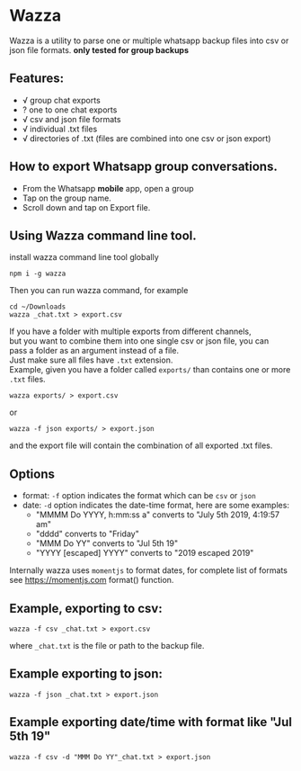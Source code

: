# Wazza

Wazza is a utility to parse one or multiple whatsapp backup files into csv or json file formats. **only tested for group backups**

## Features:

- √ group chat exports
- ? one to one chat exports
- √ csv and json file formats
- √ individual .txt files
- √ directories of .txt (files are combined into one csv or json export)

## How to export Whatsapp group conversations.

- From the Whatsapp **mobile** app, open a group
- Tap on the group name.
- Scroll down and tap on Export file.

## Using Wazza command line tool.

install wazza command line tool globally

```
npm i -g wazza
```

Then you can run wazza command, for example

```
cd ~/Downloads
wazza _chat.txt > export.csv
```

If you have a folder with multiple exports from different channels,  
but you want to combine them into one single csv or json file, you can  
pass a folder as an argument instead of a file.  
Just make sure all files have `.txt` extension.  
Example, given you have a folder called `exports/` than contains one or more `.txt` files.

```
wazza exports/ > export.csv
```

or

```
wazza -f json exports/ > export.json
```

and the export file will contain the combination of all exported .txt files.

## Options

- format: `-f` option indicates the format which can be `csv` or `json`
- date: `-d` option indicates the date-time format, here are some examples:
  - "MMMM Do YYYY, h:mm:ss a" converts to "July 5th 2019, 4:19:57 am"
  - "dddd" converts to "Friday"
  - "MMM Do YY" converts to "Jul 5th 19"
  - "YYYY [escaped] YYYY" converts to "2019 escaped 2019"

Internally wazza uses `momentjs` to format dates,
for complete list of formats see https://momentjs.com format() function.

## Example, exporting to csv:

```
wazza -f csv _chat.txt > export.csv
```

where `_chat.txt` is the file or path to the backup file.

## Example exporting to json:

```
wazza -f json _chat.txt > export.json
```

## Example exporting date/time with format like "Jul 5th 19"

```
wazza -f csv -d "MMM Do YY"_chat.txt > export.json
```
